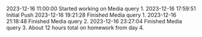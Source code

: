 2023-12-16 11:00:00 Started working on Media query 1.
2023-12-16 17:59:51 Initial Push
2023-12-16 19:21:28 Finished Media query 1.
2023-12-16 21:18:48 Finished Media query 2.
2023-12-16 23:27:04 Finished Media query 3.
About 12 hours total on homework from day 4.